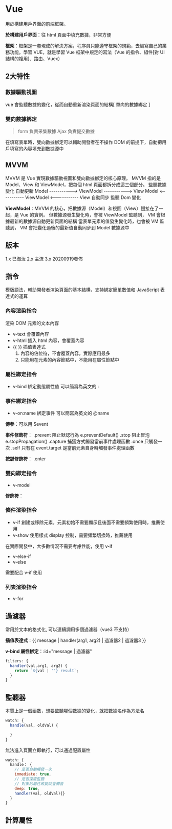 # Vue

用於構建用戶界面的前端框架。

**於構建用戶界面**：往 html 頁面中填充數據，非常方便

**框架**：框架是一套現成的解決方案，程序員只能遵守框架的規範，去編寫自己的業務功能。學習 VUE，就是學習 Vue 框架中規定的寫法（Vue 的指令、組件[對 UI 結構的複用]、路由、Vuex）

## 2大特性

### 數據驅動視圖

vue 會監聽數據的變化，從而自動重新渲染頁面的結構[ 單向的數據綁定 ]

### 雙向數據綁定

> form 負責采集數據  Ajax 負責提交數據

在填寫表單時，雙向數據綁定可以輔助開發者在不操作 DOM 的前提下，自動把用戶填寫的內容填充到數據源中

## MVVM

MVVM 是 Vue 實現數據驅動視圖和雙向數據綁定的核心原理。 MVVM 指的是 Model、View 和 ViewModel，把每個 html 頁面都拆分成這三個部分。
        監聽數據變化                     自動更新
Model  ----------->  ViewModel  -----------> View
Model  <-----------  ViewModel  <----------- View
        自動同步                         監聽 Dom 變化

**ViewModel**：MVVM 的核心，把數據源（Model）和視圖（View）鏈接在了一起，是 Vue 的實例。
但數據源發生變化時，會被 ViewModel 監聽到， VM 會根據最新的數據源自動更新頁面的結構
當表單元素的值發生變化時，也會被 VM 監聽到， VM 會把變化過後的最新值自動同步到 Model 數據源中

## 版本

1.x 已淘汰
2.x 主流
3.x 20200919發佈

## 指令

模版語法，輔助開發者渲染頁面的基本結構，支持綁定簡單數值和 JavaScript 表達式的運算

### 內容渲染指令

渲染 DOM 元素的文本內容

- v-text 會覆蓋內容
- v-html 插入 html 內容，會覆蓋內容
- {{ }} 插值表達式
  1. 內容的佔位符，不會覆蓋內容，實際應用最多
  2. 只能用在元素的內容節點中，不能用在屬性節點中

### 屬性綁定指令

- v-bind 綁定動態屬性值 可以簡寫為英文的 :

### 事件綁定指令

- v-on:name 綁定事件 可以簡寫為英文的 @name

**傳參**：可以用 $event

**事件修飾符**：
.prevent 阻止默認行為 e.preventDefault()
.stop  阻止冒泡 e.stopPropagation()
.capture  捕獲方式觸發當前事件處理函數
.once  只觸發一次
.self  只有在 event.target 是當前元素自身時觸發事件處理函數

**按鍵修飾符**：
.enter

### 雙向綁定指令

- v-model

**修飾符**：

### 條件渲染指令

- v-if  創建或移除元素，元素初始不需要顯示且後面不需要頻繁使用時，推薦使用
- v-show  使用樣式 display 控制，需要頻繁切換時，推薦使用

在實際開發中，大多數情況不需要考慮性能，使用 v-if

- v-else-if
- v-else

需要配合 v-if 使用

### 列表渲染指令

- v-for

## 過濾器

常用於文本的格式化, 可以連續調用多個過濾器（vue3 不支持）

**插值表達式**：{{ message | handler(arg1, arg2) | 過濾器2 | 過濾器3 }}

**v-bind 屬性綁定**：:id="message | 過濾器"

``` js
filters: {
  handler(val,arg1, arg2) {
    return `${val | ''} result`;
  }
}
```

## 監聽器

本質上是一個函數，想要監聽哪個數據的變化，就把數據名作為方法名

``` js
watch: {
  handle(val, oldVal) {
    
  }
}
```

無法進入頁面立即執行，可以通過配置屬性

``` js
watch: {
  handle： {
    // 是否自動觸發一次
    immediate: true,
    // 是否深度監聽
    // 對象的屬性改變就會觸發
    deep: true,
    handler(val, oldVal){}
  }
}
```

## 計算屬性
